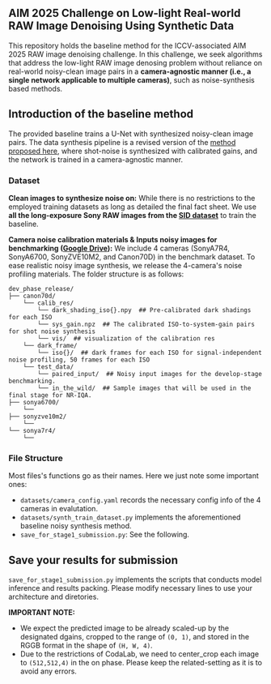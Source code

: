 ## AIM 2025 Challenge on Low-light Real-world RAW Image Denoising Using Synthetic Data


This repository holds the baseline method for the ICCV-associated AIM 2025 RAW image denoising challenge. In this challenge, we seek algorithms that address the low-light RAW image denosing problem without reliance on real-world noisy-clean image pairs in a **camera-agnostic manner (i.e., a single network applicable to multiple cameras)**, such as noise-synthesis based methods. 


## Introduction of the baseline method
The provided baseline trains a U-Net with synthesized noisy-clean image pairs. The data synthesis pipeline is a revised version of the [method proposed here](https://arxiv.org/abs/2505.00045), where shot-noise is synthesized with calibrated gains, and the network is trained in a camera-agnostic manner. 

### Dataset
**Clean images to synthesize noise on:** While there is no restrictions to the employed training datasets as long as detailed the final fact sheet. We use **all the long-exposure Sony RAW images from the  [SID dataset](https://cchen156.github.io/SID.html)** to train the baseline.

**Camera noise calibration materials & Inputs noisy images for benchmarking ([Google Drive](https://drive.google.com/drive/folders/0AKkpjER4Oeo-Uk9PVA)):** We include 4 cameras (SonyA7R4, SonyA6700, SonyZVE10M2, and Canon70D) in the benchmark dataset. To ease realistic noisy image synthesis, we release the 4-camera's noise profiling materials. The folder structure is as follows:

```
dev_phase_release/
├── canon70d/
    └── calib_res/
        └── dark_shading_iso{}.npy  ## Pre-calibrated dark shadings for each ISO
        └── sys_gain.npz  ## The calibrated ISO-to-system-gain pairs for shot noise synthesis
        └── vis/  ## visualization of the calibration res
    └── dark_frame/
        └── iso{}/  ## dark frames for each ISO for signal-independent noise profiling, 50 frames for each ISO
    └── test_data/
        └── paired_input/  ## Noisy input images for the develop-stage benchmarking. 
        └── in_the_wild/  ## Sample images that will be used in the final stage for NR-IQA.
├── sonya6700/
    └── 
├── sonyzve10m2/
    └── 
└── sonya7r4/
    └── 
```


### File Structure
Most files's functions go as their names. Here we just note some important ones:

- `datasets/camera_config.yaml` records the necessary config info of the 4 cameras in evalutation.
- `datasets/synth_train_dataset.py` implements the aforementioned baseline noisy synthesis method.   
- `save_for_stage1_submission.py`: See the following.



## Save your results for submission
`save_for_stage1_submission.py` implements the scripts that conducts model inference and results packing. Please modify necessary lines to use your architecture and diretories. 

**IMPORTANT NOTE:** 
- We expect the predicted image to be already scaled-up by the designated dgains, cropped to the range of `(0, 1)`, and stored in the RGGB format in the shape of `(H, W, 4)`.
- Due to the restrictions of CodaLab, we need to center_crop each image to `(512,512,4)` in the on phase. Please keep the related-setting as it is to avoid any errors.



